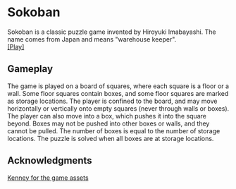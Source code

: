 # Sokoban
Sokoban is a classic puzzle game invented by Hiroyuki Imabayashi. The name comes from Japan and means "warehouse keeper".\
[[Play]](https://feldhaus.github.io/phaser-sample-games/?&game=sokoban)

## Gameplay
The game is played on a board of squares, where each square is a floor or a wall. Some floor squares contain boxes, and some floor squares are marked as storage locations.
The player is confined to the board, and may move horizontally or vertically onto empty squares (never through walls or boxes). The player can also move into a box, which pushes it into the square beyond. Boxes may not be pushed into other boxes or walls, and they cannot be pulled. The number of boxes is equal to the number of storage locations. The puzzle is solved when all boxes are at storage locations.

## Acknowledgments
[Kenney for the game assets](https://twitter.com/kenneynl)
